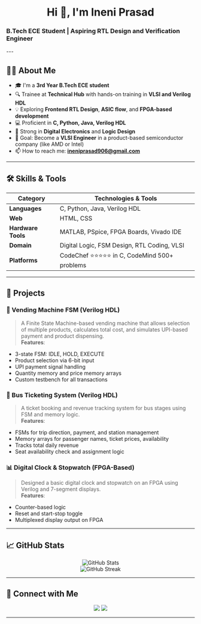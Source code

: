 <!-- GitHub Profile README for Ineni Prasad -->

<h1 align="center">Hi 👋, I'm Ineni Prasad</h1>
<h3>                           B.Tech ECE Student | Aspiring RTL Design and Verification Engineer</h3>
---

## 🙋‍♂️ About Me

- 🎓 I'm a **3rd Year B.Tech ECE student**
- 🔍 Trainee at **Technical Hub** with hands-on training in **VLSI and Verilog HDL**
- 💡 Exploring **Frontend RTL Design**, **ASIC flow**, and **FPGA-based development**
- 💻 Proficient in **C, Python, Java, Verilog HDL**
- 🧠 Strong in **Digital Electronics** and **Logic Design**
- 🎯 Goal: Become a **VLSI Engineer** in a product-based semiconductor company (like AMD or Intel)
- 📫 How to reach me: **[ineniprasad906@gmail.com](mailto:ineniprasad906@gmail.com)**  

---

## 🛠️ Skills & Tools

| Category        | Technologies & Tools                            |
|----------------|--------------------------------------------------|
| **Languages**   | C, Python, Java, Verilog HDL                    |
| **Web**         | HTML, CSS                                       |
| **Hardware Tools** | MATLAB, PSpice, FPGA Boards, Vivado IDE     |
| **Domain**      | Digital Logic, FSM Design, RTL Coding, VLSI    |
| **Platforms**   | CodeChef ⭐⭐⭐⭐⭐ in C, CodeMind 500+ problems     |

---

## 💼 Projects

### 🔌 Vending Machine FSM (Verilog HDL)
> A Finite State Machine-based vending machine that allows selection of multiple products, calculates total cost, and simulates UPI-based payment and product dispensing.  
**Features**:
- 3-state FSM: IDLE, HOLD, EXECUTE  
- Product selection via 6-bit input  
- UPI payment signal handling  
- Quantity memory and price memory arrays  
- Custom testbench for all transactions  

### 🚌 Bus Ticketing System (Verilog HDL)
> A ticket booking and revenue tracking system for bus stages using FSM and memory logic.  
**Features**:
- FSMs for trip direction, payment, and station management  
- Memory arrays for passenger names, ticket prices, availability  
- Tracks total daily revenue  
- Seat availability check and assignment logic  

### 📊 Digital Clock & Stopwatch (FPGA-Based)
> Designed a basic digital clock and stopwatch on an FPGA using Verilog and 7-segment displays.  
**Features**:
- Counter-based logic  
- Reset and start-stop toggle  
- Multiplexed display output on FPGA

---

## 📈 GitHub Stats

<p align="center">
  <img src="https://github-readme-stats.vercel.app/api?username=your-github-username&show_icons=true&theme=radical" alt="GitHub Stats" />
  <br>
  <img src="https://github-readme-streak-stats.herokuapp.com/?user=your-github-username&theme=radical" alt="GitHub Streak" />
</p>

---

## 🔗 Connect with Me

<p align="center">
  <a href="https://linkedin.com/in/ineni-prasad"><img src="https://img.shields.io/badge/LinkedIn-blue?style=for-the-badge&logo=linkedin" /></a>
  <a href="mailto:ineni.prasad@email.com"><img src="https://img.shields.io/badge/Email-D14836?style=for-the-badge&logo=gmail&logoColor=white" /></a>
</p>

---

